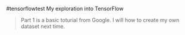 #tensorflowtest
My exploration into TensorFlow
>Part 1 is a basic toturial from Google.
>I will how to create my own dataset next time.
